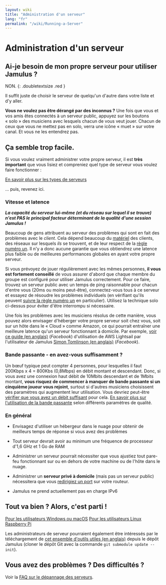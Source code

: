 ```yaml
---
layout: wiki
title: "Administration d'un serveur"
lang: "fr"
permalink: "/wiki/Running-a-Server"
---
```


# Administration d'un serveur

## Ai-je besoin de mon propre serveur pour utiliser Jamulus ?

NON.
{: .doubletextsize .red }


Il suffit juste de choisir le serveur de quelqu'un d'autre dans votre liste et d'y aller.

**Vous ne voulez pas être dérangé par des inconnus ?** Une fois que vous et vos amis êtes connectés à un serveur public, appuyez sur les boutons « solo » des musiciens avec lesquels chacun de vous veut jouer. Chacun de ceux que vous ne mettez pas en solo, verra une icône « muet » sur votre canal. Et vous ne les entendrez pas.

## Ça semble trop facile.

Si vous voulez vraiment administrer votre propre serveur, il est **très important** que vous lisiez et compreniez quel type de serveur vous voulez faire fonctionner :

<div class="fx-row fx-row-start-xs button-container">
  <a href="Choosing-a-Server-Type" class="button fx-col-100-xs" target="_blank" rel="noopener noreferrer">En savoir plus sur les types de serveurs</a>
</div>

… puis, revenez ici.

### Vitesse et latence

**_La capacité du serveur lui-même (et du réseau sur lequel il se trouve) n'est PAS le principal facteur déterminant de la qualité d'une session Jamulus !_**

Beaucoup de gens attribuent au serveur des problèmes qui sont en fait des problèmes avec le _client_. Cela dépend beaucoup du [matériel](Hardware-Setup) des clients, des réseaux sur lesquels _ils_ se trouvent, et de leur respect de la [règle numéro un](Getting-Started#vous-avez-des-problèmes--vous-narrivez-pas-à-être-en-rythme-). Il n'y a donc aucune garantie que vous obtiendrez une latence plus faible ou de meilleures performances globales en ayant votre propre serveur.

Si vous prévoyez de jouer régulièrement avec les mêmes personnes, **il vous est fortement conseillé** de vous assurer d'abord que chaque membre du groupe est configuré pour utiliser Jamulus correctement. Pour ce faire, trouvez un serveur public avec un temps de ping raisonnable pour chacun d'entre vous (20ms ou moins peut-être), connectez-vous tous à ce serveur et essayez de résoudre les problèmes individuels (en vérifiant qu'ils peuvent [suivre la règle numéro un](Getting-Started#vous-avez-des-problèmes--vous-narrivez-pas-à-être-en-rythme-) en particulier). Utilisez la technique solo ci-dessus pour éviter d'être interrompu si nécessaire.

Une fois les problèmes avec les musiciens résolus de cette manière, vous pouvez alors envisager d'héberger votre propre serveur soit chez vous, soit sur un hôte dans le « Cloud » comme Amazon, ce qui pourrait entraîner une meilleure latence qu'un serveur fonctionnant à domicile. Par exemple, [voir ce guide (en anglais)](https://www.facebook.com/notes/jamulus-online-musicianssingers-jamming/howto-idiots-guide-to-installing-jamulus-server-on-amazon-aws-lightsail-ubuntu-i/507719749802976/) (_Facebook_) d'utilisation de AWS Lightsail par l'utilisateur de Jamulus [Simon Tomlinson (en anglais)](https://www.facebook.com/simon.james.tomlinson?eid=ARBQoY3KcZAtS3pGdLJuqvQTeRSOo4gHdQZT7nNzOt1oPMGgZ4_3GERe-rOyH5PxsSHVYYXjWwcqd71a) (_Facebook_).

### Bande passante - en avez-vous suffisamment ?

Un bœuf typique peut compter 4 personnes, pour lesquelles il faut 200Kbps x 4 = 800Kbs (0,8Mbps) en débit montant et descendant. Donc, si vous avez une connexion haut débit de 10Mbits descendant et de 1Mbits montant, **vous risquez de commencer à manquer de bande passante si un cinquième joueur vous rejoint**, surtout si d'autres musiciens choisissent des paramètres qui augmentent leur utilisation. Vous devriez peut-être [vérifier que vous avez un débit suffisant](https://fast.com) pour cela. [En savoir plus sur l'utilisation de la bande passante](Network-Requirements) selon différents paramètres de qualité.

### En général

- Envisagez d'utiliser un hébergeur dans le nuage pour obtenir de meilleurs temps de réponse si vous avez des problèmes

- Tout serveur devrait avoir au minimum une fréquence de processeur d'1,6 GHz et 1 Go de RAM

- Administrer un serveur pourrait nécessiter que vous ajustiez tout pare-feu fonctionnant sur ou en dehors de votre machine ou de l'hôte dans le nuage.

- Administrer un **serveur privé à domicile** (mais pas un serveur public) nécessitera que vous [redirigiez un port](Running-a-Private-Server) sur votre routeur.

- Jamulus ne prend actuellement pas en charge IPv6

## Tout va bien ? Alors, c'est parti !
<div class="fx-row fx-row-start-xs button-container">
    <a href="Server-Win-Mac" class="button fx-col-100-xs">Pour les utilisateurs Windows ou macOS</a>
    <a href="Server-Linux" class="button fx-col-100-xs">Pour les utilisateurs Linux</a>
    <a href="Server-Rpi" class="button fx-col-100-xs">Raspberry Pi</a>
</div>

Les administrateurs de serveur pourraient également être intéressés par le téléchargement de [cet ensemble d'outils utiles (en anglais)](https://github.com/corrados/jamulus/tree/master/tools) depuis le dépôt Jamulus (cloner le dépôt Git avec la commande `git submodule update --init`).

## Vous avez des problèmes ? Des difficultés ?

Voir la [FAQ sur le dépannage des serveurs](Server-Troubleshooting).
